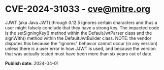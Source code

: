 # CVE-2024-31033 - cve@mitre.org

JJWT (aka Java JWT) through 0.12.5 ignores certain characters and thus a user might falsely conclude that they have a strong key. The impacted code is the setSigningKey() method within the DefaultJwtParser class and the signWith() method within the DefaultJwtBuilder class. NOTE: the vendor disputes this because the "ignores" behavior cannot occur (in any version) unless there is a user error in how JJWT is used, and because the version that was actually tested must have been more than six years out of date.

**Publish date:** 2024-04-01
